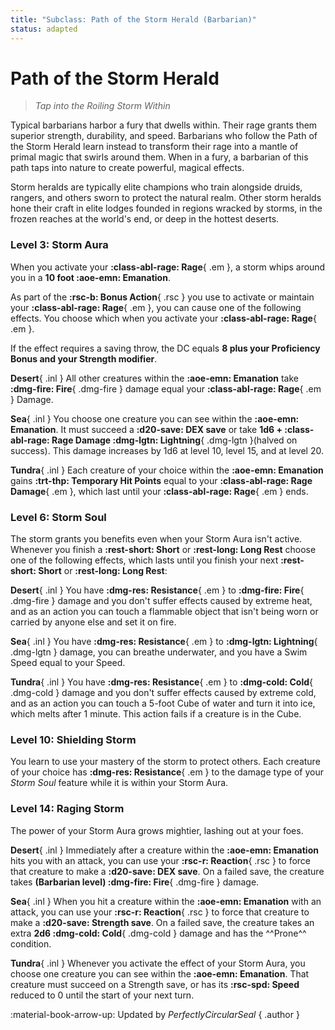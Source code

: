 ```yaml
---
title: "Subclass: Path of the Storm Herald (Barbarian)"
status: adapted
---
```


<p style="display:none">
Tap into the Roiling Storm Within
</p>

# Path of the Storm Herald

> *Tap into the Roiling Storm Within*

Typical barbarians harbor a fury that dwells within. Their rage grants them superior strength, durability, and speed. Barbarians who follow the Path of the Storm Herald learn instead to transform their rage into a mantle of primal magic that swirls around them. When in a fury, a barbarian of this path taps into nature to create powerful, magical effects.

Storm heralds are typically elite champions who train alongside druids, rangers, and others sworn to protect the natural realm. Other storm heralds hone their craft in elite lodges founded in regions wracked by storms, in the frozen reaches at the world's end, or deep in the hottest deserts.

### Level 3: Storm Aura

When you activate your **:class-abl-rage: Rage**{ .em }, a storm whips around you in a **10 foot :aoe-emn: Emanation**.

As part of the **:rsc-b: Bonus Action**{ .rsc } you use to activate or maintain your **:class-abl-rage: Rage**{ .em }, you can cause one of the following effects. You choose which when you activate your **:class-abl-rage: Rage**{ .em }. 

If the effect requires a saving throw, the DC equals **8 plus your Proficiency Bonus and your Strength modifier**.

**Desert**{ .inl } All other creatures within the **:aoe-emn: Emanation** take **:dmg-fire: Fire**{ .dmg-fire } damage equal your **:class-abl-rage: Rage**{ .em } Damage.

**Sea**{ .inl } You choose one creature you can see within the **:aoe-emn: Emanation**. It must succeed a **:d20-save: DEX save** or take **1d6 + :class-abl-rage: Rage Damage :dmg-lgtn: Lightning**{ .dmg-lgtn }(halved on success). This damage increases by 1d6 at level 10, level 15, and at level 20.

**Tundra**{ .inl } Each creature of your choice within the **:aoe-emn: Emanation** gains **:trt-thp: Temporary Hit Points** equal to your **:class-abl-rage: Rage Damage**{ .em }, which last until your **:class-abl-rage: Rage**{ .em } ends.

### Level 6: Storm Soul

The storm grants you benefits even when your Storm Aura isn't active. Whenever you finish a **:rest-short: Short** or **:rest-long: Long Rest** choose one of the following effects, which lasts until you finish your next **:rest-short: Short** or **:rest-long: Long Rest**:

**Desert**{ .inl } You have **:dmg-res: Resistance**{ .em } to **:dmg-fire: Fire**{ .dmg-fire } damage and you don't suffer effects caused by extreme heat, and as an action you can touch a flammable object that isn't being worn or carried by anyone else and set it on fire.

**Sea**{ .inl } You have **:dmg-res: Resistance**{ .em } to **:dmg-lgtn: Lightning**{ .dmg-lgtn } damage, you can breathe underwater, and you have a Swim Speed equal to your Speed.

**Tundra**{ .inl } You have **:dmg-res: Resistance**{ .em } to **:dmg-cold: Cold**{ .dmg-cold } damage and you don't suffer effects caused by extreme cold, and as an action you can touch a 5-foot Cube of water and turn it into ice, which melts after 1 minute. This action fails if a creature is in the Cube.

### Level 10: Shielding Storm

You learn to use your mastery of the storm to protect others. Each creature of your choice has **:dmg-res: Resistance**{ .em } to the damage type of your *Storm Soul* feature while it is within your Storm Aura.

### Level 14: Raging Storm

The power of your Storm Aura grows mightier, lashing out at your foes.

**Desert**{ .inl } Immediately after a creature within the **:aoe-emn: Emanation** hits you with an attack, you can use your **:rsc-r: Reaction**{ .rsc } to force that creature to make a **:d20-save: DEX save**. On a failed save, the creature takes **(Barbarian level) :dmg-fire: Fire**{ .dmg-fire } damage.

**Sea**{ .inl } When you hit a creature within the **:aoe-emn: Emanation** with an attack, you can use your **:rsc-r: Reaction**{ .rsc } to force that creature to make a **:d20-save: Strength save**. On a failed save, the creature takes an extra **2d6 :dmg-cold: Cold**{ .dmg-cold } damage and has the ^^Prone^^ condition.

**Tundra**{ .inl } Whenever you activate the effect of your Storm Aura, you choose one creature you can see within the **:aoe-emn: Emanation**. That creature must succeed on a Strength save, or has its **:rsc-spd: Speed** reduced to 0 until the start of your next turn.

:material-book-arrow-up: Updated by *PerfectlyCircularSeal* 
{ .author }